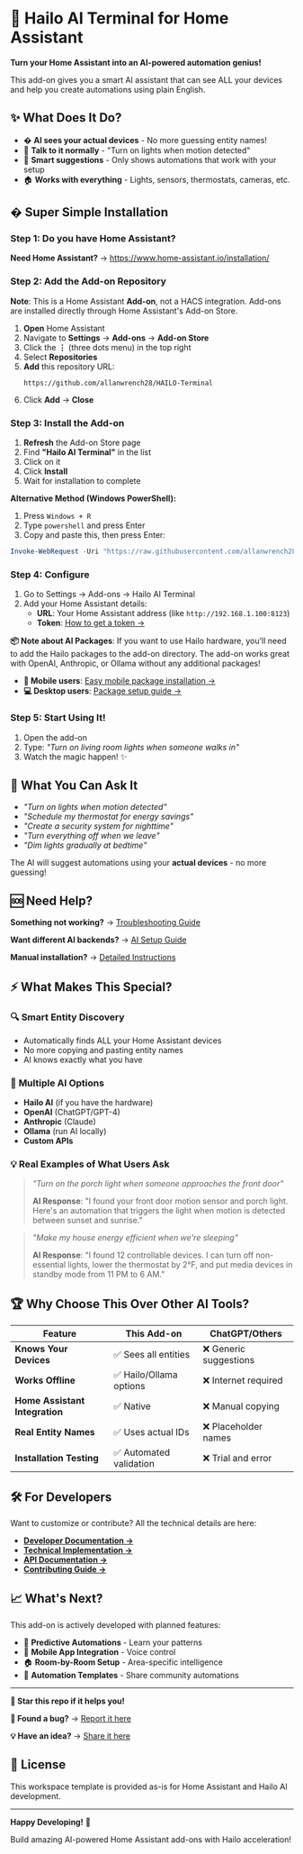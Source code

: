 # 🤖 Hailo AI Terminal for Home Assistant

**Turn your Home Assistant into an AI-powered automation genius!** 

This add-on gives you a smart AI assistant that can see ALL your devices and help you create automations using plain English.

## ✨ What Does It Do?

- � **AI sees your actual devices** - No more guessing entity names!
- 💬 **Talk to it normally** - "Turn on lights when motion detected"
- 🎯 **Smart suggestions** - Only shows automations that work with your setup
- 🏠 **Works with everything** - Lights, sensors, thermostats, cameras, etc.

## � Super Simple Installation

### Step 1: Do you have Home Assistant?
**Need Home Assistant?** → https://www.home-assistant.io/installation/

### Step 2: Add the Add-on Repository

**Note**: This is a Home Assistant **Add-on**, not a HACS integration. Add-ons are installed directly through Home Assistant's Add-on Store.

1. **Open** Home Assistant
2. Navigate to **Settings** → **Add-ons** → **Add-on Store**
3. Click the **⋮** (three dots menu) in the top right
4. Select **Repositories**
5. **Add** this repository URL:
   ```
   https://github.com/allanwrench28/HAILO-Terminal
   ```
6. Click **Add** → **Close**

### Step 3: Install the Add-on

1. **Refresh** the Add-on Store page
2. Find **"Hailo AI Terminal"** in the list
3. Click on it
4. Click **Install**
5. Wait for installation to complete

**Alternative Method (Windows PowerShell):**
1. Press `Windows + R`
2. Type `powershell` and press Enter
3. Copy and paste this, then press Enter:

```powershell
Invoke-WebRequest -Uri "https://raw.githubusercontent.com/allanwrench28/HAILO-Terminal/main/install_clean.ps1" -OutFile "install_hailo.ps1"; .\install_hailo.ps1
```

### Step 4: Configure
1. Go to Settings → Add-ons → Hailo AI Terminal
2. Add your Home Assistant details:
   - **URL**: Your Home Assistant address (like `http://192.168.1.100:8123`)
   - **Token**: [How to get a token →](docs/INSTALLATION.md#getting-your-token)

**📦 Note about AI Packages**: If you want to use Hailo hardware, you'll need to add the Hailo packages to the add-on directory. The add-on works great with OpenAI, Anthropic, or Ollama without any additional packages! 

- **📱 Mobile users**: [Easy mobile package installation →](MOBILE_PACKAGE_INSTALL.md)
- **💻 Desktop users**: [Package setup guide →](docs/HAILO_PACKAGE_SETUP.md)

### Step 5: Start Using It!
1. Open the add-on
2. Type: *"Turn on living room lights when someone walks in"*
3. Watch the magic happen! ✨

## 🎯 What You Can Ask It

- *"Turn on lights when motion detected"*
- *"Schedule my thermostat for energy savings"*  
- *"Create a security system for nighttime"*
- *"Turn everything off when we leave"*
- *"Dim lights gradually at bedtime"*

The AI will suggest automations using your **actual devices** - no more guessing!

## 🆘 Need Help?

**Something not working?** → [Troubleshooting Guide](docs/TROUBLESHOOTING.md)

**Want different AI backends?** → [AI Setup Guide](docs/AI_BACKEND_EXPLAINED.md)

**Manual installation?** → [Detailed Instructions](INSTALLATION_GUIDE.md)

## ⚡ What Makes This Special?

### 🔍 **Smart Entity Discovery**
- Automatically finds ALL your Home Assistant devices
- No more copying and pasting entity names
- AI knows exactly what you have

### 🧠 **Multiple AI Options**
- **Hailo AI** (if you have the hardware)
- **OpenAI** (ChatGPT/GPT-4)
- **Anthropic** (Claude)
- **Ollama** (run AI locally)
- **Custom APIs**

### 💡 **Real Examples of What Users Ask**

> *"Turn on the porch light when someone approaches the front door"*
> 
> **AI Response**: "I found your front door motion sensor and porch light. Here's an automation that triggers the light when motion is detected between sunset and sunrise."

> *"Make my house energy efficient when we're sleeping"*
> 
> **AI Response**: "I found 12 controllable devices. I can turn off non-essential lights, lower the thermostat by 2°F, and put media devices in standby mode from 11 PM to 6 AM."

## 🏆 Why Choose This Over Other AI Tools?

| Feature | This Add-on | ChatGPT/Others |
|---------|-------------|----------------|
| **Knows Your Devices** | ✅ Sees all entities | ❌ Generic suggestions |
| **Works Offline** | ✅ Hailo/Ollama options | ❌ Internet required |
| **Home Assistant Integration** | ✅ Native | ❌ Manual copying |
| **Real Entity Names** | ✅ Uses actual IDs | ❌ Placeholder names |
| **Installation Testing** | ✅ Automated validation | ❌ Trial and error |

## 🛠️ For Developers

Want to customize or contribute? All the technical details are here:

- **[Developer Documentation →](docs/addon-development-guide.md)**
- **[Technical Implementation →](ENTITY_DISCOVERY_COMPLETE.md)**
- **[API Documentation →](docs/HAILO_PACKAGE_SETUP.md)**
- **[Contributing Guide →](CONTRIBUTING.md)**

## 📈 What's Next?

This add-on is actively developed with planned features:

- 🔮 **Predictive Automations** - Learn your patterns
- 📱 **Mobile App Integration** - Voice control
- 🏠 **Room-by-Room Setup** - Area-specific intelligence
- 🔄 **Automation Templates** - Share community automations

---

**🌟 Star this repo if it helps you!** 

**🐛 Found a bug?** → [Report it here](https://github.com/allanwrench28/HAILO-Terminal/issues)

**💡 Have an idea?** → [Share it here](https://github.com/allanwrench28/HAILO-Terminal/discussions)

## 📝 License

This workspace template is provided as-is for Home Assistant and Hailo AI development.

---

**Happy Developing!** 🎉

Build amazing AI-powered Home Assistant add-ons with Hailo acceleration!